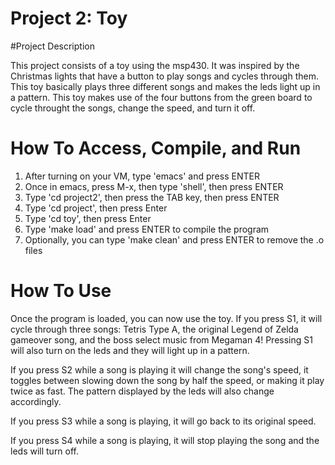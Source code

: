Project 2: Toy
==============

#Project Description

This project consists of a toy using the msp430. It was inspired by the
Christmas lights that have a button to play songs and cycles through
them. This toy basically plays three different songs and makes the leds light
up in a pattern. This toy makes use of the four buttons from the green board
to cycle throught the songs, change the speed, and turn it off.

# How To Access, Compile, and Run

1) After turning on your VM, type 'emacs' and press ENTER
2) Once in emacs, press M-x, then type 'shell', then press ENTER
3) Type 'cd project2', then press the TAB key, then press ENTER
4) Type 'cd project', then press Enter
5) Type 'cd toy', then press Enter
6) Type 'make load' and press ENTER to compile the program
7) Optionally, you can type 'make clean' and press ENTER to remove the .o files

# How To Use

Once the program is loaded, you can now use the toy.
If you press S1, it will cycle through three songs: Tetris Type A, the
original Legend of Zelda gameover song, and the boss select music from Megaman
4! Pressing S1 will also turn on the leds and they will light up in a pattern.

If you press S2 while a song is playing it will change the song's speed, it toggles between slowing
down the song by half the speed, or making it play twice as fast. The pattern
displayed by the leds will also change accordingly.

If you press S3 while a song is playing, it will go back to its original
speed.

If you press S4 while a song is playing, it will stop playing the song and the
leds will turn off.
